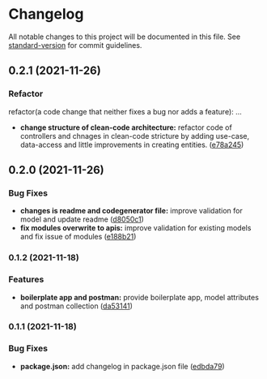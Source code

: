 # Changelog

All notable changes to this project will be documented in this file. See [standard-version](https://github.com/conventional-changelog/standard-version) for commit guidelines.

## 0.2.1 (2021-11-26)

### Refactor

refactor(a code change that neither fixes a bug nor adds a feature): …
* **change structure of clean-code architecture:** refactor code of controllers and chnages in clean-code stricture by adding use-case, data-access and little improvements in creating entities. ([e78a245](https://github.com/DhiWise/nodejs-cli/commit/e78a245b3470bca8a6f56a34422bbeadf61d70c3))

## 0.2.0 (2021-11-26)


### Bug Fixes

* **changes is readme and codegenerator file:** improve validation for model and update readme ([d8050c1](https://github.com/DhiWise/dhiwise-node-generator/commit/d8050c158982b18fa31c51e33509cebf3abbda94))
* **fix modules overwrite to apis:** improve validation for existing models and fix issue of modules ([e188b21](https://github.com/DhiWise/dhiwise-node-generator/commit/e188b21c10f595f3177072452663fa0ca3c8b1a0))

### 0.1.2 (2021-11-18)


### Features

* **boilerplate app and postman:** provide boilerplate app, model attributes and postman collection ([da53141](https://github.com/DhiWise/dhiwise-node-generator/commit/da53141e5ef9c0b65fa0da7c5d43a2b5bfcac6c8))

### 0.1.1 (2021-11-18)


### Bug Fixes

* **package.json:** add changelog in package.json file ([edbda79](https://github.com/DhiWise/dhiwise-node-generator/commit/edbda794737e81f55137b5584a84ba7043e00328))
